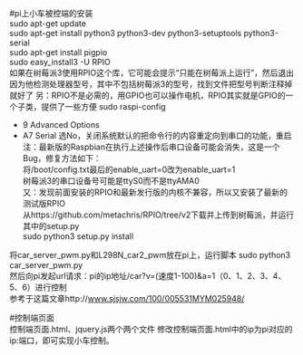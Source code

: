 #pi上小车被控端的安装  
 sudo apt-get update  
 sudo apt-get install python3 python3-dev python3-setuptools python3-serial  
 sudo apt-get install pigpio  
 sudo easy_install3 -U RPIO  
 如果在树莓派3使用RPIO这个库，它可能会提示“只能在树莓派上运行”，然后退出
 因为他检测处理器型号，其中不包括树莓派3的型号，找到文件把型号判断注释掉就好了
 另：RPIO不是必需的，用GPIO也可以操作电机，RPIO其实就是GPIO的一个子类，提供了一些方便
 sudo raspi-config  
 - 9 Advanced Options
 - A7 Serial
     选No，关闭系统默认的把命令行的内容重定向到串口的功能，重启  
 注：最新版的Raspbian在执行上述操作后串口设备可能会消失，这是一个Bug，修复方法如下：  
     将/boot/config.txt最后的enable_uart=0改为enable_uart=1  
 树莓派3的串口设备号可能是ttyS0而不是ttyAMA0  
 又：发现前面安装的RPIO和最新发行版的内核不兼容，所以又安装了最新的测试版RPIO  
 从https://github.com/metachris/RPIO/tree/v2下载并上传到树莓派，并运行其中的setup.py  
sudo python3 setup.py install  
  
将car_server_pwm.py和L298N_car2_pwm放在pi上，运行脚本
sudo python3 car_server_pwm.py  
然后向pi发起url请求：pi的ip地址/car?v=(速度1-100)&a=1（0、1、2、3、4、5、6）进行控制  
参考于这篇文章http://www.sjsjw.com/100/005531MYM025948/  

#控制端页面  
控制端页面.html、jquery.js两个两个文件 
修改控制端页面.html中的ip为pi对应的ip:端口，即可实现小车控制。